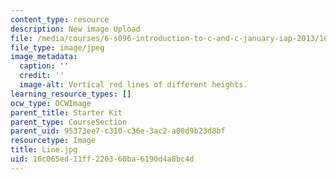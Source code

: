 ```yaml
---
content_type: resource
description: New image Upload
file: /media/courses/6-s096-introduction-to-c-and-c-january-iap-2013/16c065ed11ff220360ba6190d4a8bc4d_Line.jpg
file_type: image/jpeg
image_metadata:
  caption: ''
  credit: ''
  image-alt: Vertical red lines of different heights.
learning_resource_types: []
ocw_type: OCWImage
parent_title: Starter Kit
parent_type: CourseSection
parent_uid: 95373ee7-c310-c36e-3ac2-a00d9b23d8bf
resourcetype: Image
title: Line.jpg
uid: 16c065ed-11ff-2203-60ba-6190d4a8bc4d
---
```

